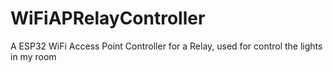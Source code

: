 # WiFiAPRelayController
A ESP32 WiFi Access Point Controller for a Relay, used for control the lights in my room
